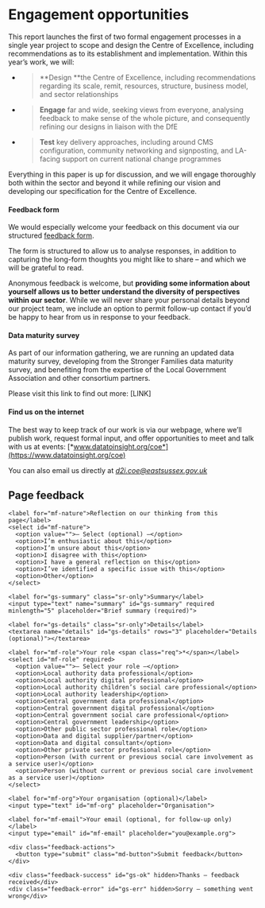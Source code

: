 # Engagement opportunities

This report launches the first of two formal engagement processes in a single year project to scope and design the Centre of Excellence, including recommendations as to its establishment and implementation. Within this year’s work, we will:

- > **Design **the Centre of Excellence, including recommendations regarding its scale, remit, resources, structure, business model, and sector relationships

- > **Engage** far and wide, seeking views from everyone, analysing feedback to make sense of the whole picture, and consequently refining our designs in liaison with the DfE

- > **Test** key delivery approaches, including around CMS configuration, community networking and signposting, and LA-facing support on current national change programmes

Everything in this paper is up for discussion, and we will engage thoroughly both within the sector and beyond it while refining our vision and developing our specification for the Centre of Excellence.

#### Feedback form

We would especially welcome your feedback on this document via our structured [feedback form](feedback.md).

The form is structured to allow us to analyse responses, in addition to capturing the long-form thoughts you might like to share – and which we will be grateful to read.

Anonymous feedback is welcome, but **providing some information about yourself allows us to better understand the diversity of perspectives within our sector**. While we will never share your personal details beyond our project team, we include an option to permit follow-up contact if you’d be happy to hear from us in response to your feedback.

#### Data maturity survey

As part of our information gathering, we are running an updated data maturity survey, developing from the Stronger Families data maturity survey, and benefiting from the expertise of the Local Government Association and other consortium partners.

Please visit this link to find out more: \[LINK\]

#### Find us on the internet

The best way to keep track of our work is via our webpage, where we’ll publish work, request formal input, and offer opportunities to meet and talk with us at events: [*www.datatoinsight.org/coe*](https://www.datatoinsight.org/coe)

You can also email us directly at [*d2i.coe@eastsussex.gov.uk*](mailto:d2i.coe@eastsussex.gov.uk)




<!--- feedback form only below here -->

<div class="feedback-section feedback-compact" id="sheets">
  <h2>Page feedback</h2>
  <form id="gs-form">
    <input type="hidden" name="page" id="gs-page">
    <input type="text" name="hp_field" id="hp_field" style="display:none" tabindex="-1" autocomplete="off">

    <label for="mf-nature">Reflection on our thinking from this page</label>
    <select id="mf-nature">
      <option value="">— Select (optional) —</option>
      <option>I’m enthusiastic about this</option>
      <option>I’m unsure about this</option>
      <option>I disagree with this</option>
      <option>I have a general reflection on this</option>
      <option>I’ve identified a specific issue with this</option>
      <option>Other</option>
    </select>
    
    <label for="gs-summary" class="sr-only">Summary</label>
    <input type="text" name="summary" id="gs-summary" required minlength="5" placeholder="Brief summary (required)">

    <label for="gs-details" class="sr-only">Details</label>
    <textarea name="details" id="gs-details" rows="3" placeholder="Details (optional)"></textarea>

    <label for="mf-role">Your role <span class="req">*</span></label>
    <select id="mf-role" required>
      <option value="">— Select your role —</option>
      <option>Local authority data professional</option>
      <option>Local authority digital professional</option>
      <option>Local authority children’s social care professional</option>
      <option>Local authority leadership</option>
      <option>Central government data professional</option>
      <option>Central government digital professional</option>
      <option>Central government social care professional</option>
      <option>Central government leadership</option>
      <option>Other public sector professional role</option>
      <option>Data and digital supplier/partner</option>
      <option>Data and digital consultant</option>
      <option>Other private sector professional role</option>
      <option>Person (with current or previous social care involvement as a service user)</option>
      <option>Person (without current or previous social care involvement as a service user)</option>
    </select>

    <label for="mf-org">Your organisation (optional)</label>
    <input type="text" id="mf-org" placeholder="Organisation">

    <label for="mf-email">Your email (optional, for follow-up only)</label>
    <input type="email" id="mf-email" placeholder="you@example.org">

    <div class="feedback-actions">
      <button type="submit" class="md-button">Submit feedback</button>
    </div>

    <div class="feedback-success" id="gs-ok" hidden>Thanks — feedback received</div>
    <div class="feedback-error" id="gs-err" hidden>Sorry — something went wrong</div>
  </form>
</div>

